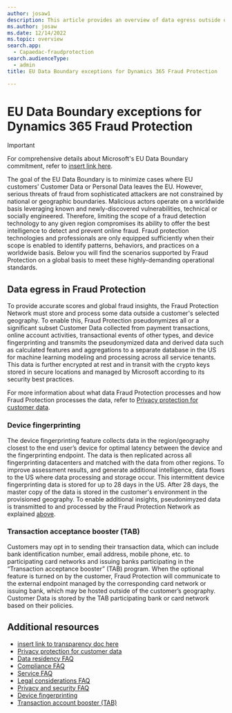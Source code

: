 ```yaml
---
author: josaw1
description: This article provides an overview of data egress outside of the European Union that occurs in Microsoft Dynamics 365 Fraud Protection.
ms.author: josaw
ms.date: 12/14/2022
ms.topic: overview
search.app: 
  - Capaedac-fraudprotection
search.audienceType:
  - admin
title: EU Data Boundary exceptions for Dynamics 365 Fraud Protection

---
```


# EU Data Boundary exceptions for Dynamics 365 Fraud Protection

> [!IMPORTANT]
> For comprehensive details about Microsoft's EU Data Boundary commitment, refer to [insert link here](https://www.microsoft.com).

The goal of the EU Data Boundary is to minimize cases where EU customers’ Customer Data or Personal Data leaves the EU. However, serious threats of fraud from sophisticated attackers are not constrained by national or geographic boundaries. Malicious actors operate on a worldwide basis leveraging known and newly-discovered vulnerabilities, technical or socially engineered. Therefore, limiting the scope of a fraud detection technology to any given region compromises its ability to offer the best intelligence to detect and prevent online fraud. Fraud protection technologies and professionals are only equipped sufficiently when their scope is enabled to identify patterns, behaviors, and practices on a worldwide basis. Below you will find the scenarios supported by Fraud Protection on a global basis to meet these highly-demanding operational standards. 

## Data egress in Fraud Protection

To provide accurate scores and global fraud insights, the Fraud Protection Network must store and process some data outside a customer's selected geography. To enable this, Fraud Protection pseudonymizes all or a significant subset Customer Data collected from payment transactions, online account activities, transactional events of other types, and device fingerprinting and transmits the pseudonymized data and derived data such as calculated features and aggregations to a separate database in the US for machine learning modeling and processing across all service tenants. This data is further encrypted at rest and in transit with the crypto keys stored in secure locations and managed by Microsoft according to its security best practices.

For more information about what data Fraud Protection processes and how Fraud Protection processes the data, refer to [Privacy protection for customer data](data-processing-protection.md).

### Device fingerprinting

The device fingerprinting feature collects data in the region/geography closest to the end user’s device for optimal latency between the device and the fingerprinting endpoint. The data is then replicated across all fingerprinting datacenters and matched with the data from other regions. To improve assessment results, and generate additional intelligence, data flows to the US where data processing and storage occur. This intermittent device fingerprinting data is stored for up to 28 days in the US. After 28 days, the master copy of the data is stored in the customer's environment in the provisioned geography. To enable additional insights, pseudonimyzed data is transmitted to and processed by the Fraud Protection Network as explained [above](#data-egress-in-fraud-protection).

### Transaction acceptance booster (TAB)

Customers may opt in to sending their transaction data, which can include bank identification number, email address, mobile phone, etc. to participating card networks and issuing banks participating in the “Transaction acceptance booster” (TAB) program. When the optional feature is turned on by the customer, Fraud Protection will communicate to the external endpoint managed by the corresponding card network or issuing bank, which may be hosted outside of the customer’s geography. Customer Data is stored by the TAB participating bank or card network based on their policies.


## Additional resources

- [insert link to transparency doc here](https://www.microsoft.com)
- [Privacy protection for customer data](data-processing-protection.md)
- [Data residency FAQ](faq/data-residency-gdpr-faq.md)
- [Compliance FAQ](faq/compliance-faq.md)
- [Service FAQ](faq/service-faq.md)
- [Legal considerations FAQ](faq/legal-faq.md)
- [Privacy and security FAQ](faq/privacy-security-faq.md)
- [Device fingerprinting](device-fingerprinting.md)
- [Transaction account booster (TAB)](transaction-acceptance-booster.md)


